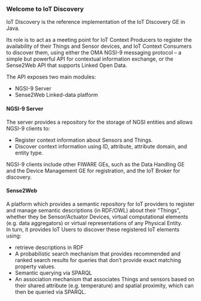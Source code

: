 ### Welcome to IoT Discovery  

IoT Discovery is the reference implementation of the IoT Discovery GE in Java.  

Its role is to act as a meeting point for IoT Context Producers to register the availability of their Things and Sensor devices, and IoT Context Consumers to discover them, using either the OMA NGSI-9 messaging protocol – a simple but powerful API for contextual information exchange, or the Sense2Web API that supports Linked Open Data.  

The API exposes two main modules:  
 - NGSI-9 Server  
 - Sense2Web Linked-data platform  


#### NGSI-9 Server  
The server provides a repository for the storage of NGSI entities and allows NGSI-9 clients to:  
 - Register context information about Sensors and Things.  
 - Discover context information using ID, attribute, attribute domain, and entity type.  

NGSI-9 clients include other FIWARE GEs, such as the Data Handling GE and the Device Management GE for registration, and the IoT Broker for discovery.  

#### Sense2Web  
A platform which provides a semantic repository for IoT providers to register and manage semantic descriptions (in RDF/OWL) about their "Things", whether they be Sensor/Actuator Devices, virtual computational elements (e.g. data aggregators) or virtual representations of any Physical Entity.  
In turn, it provides IoT Users to discover these registered IoT elements using:  
 - retrieve descriptions in RDF  
 - A probabilistic search mechanism that provides recommended and ranked search results for queries that don’t provide exact matching property values.  
 - Semantic querying via SPARQL  
 - An association mechanism that associates Things and sensors based on their shared attribute (e.g. temperature) and spatial proximity, which can then be queried via SPARQL.  
